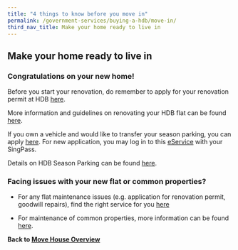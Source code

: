 ```yaml
---
title: "4 things to know before you move in"
permalink: /government-services/buying-a-hdb/move-in/
third_nav_title: Make your home ready to live in 
---
```


## Make your home ready to live in

### Congratulations on your new home! 

Before you start your renovation, do remember to apply for your renovation permit at HDB [here](https://hdb.gov.sg/cs/infoweb/residential/living-in-an-hdb-flat/renovation/applying-for-approval). 

More information and guidelines on renovating your HDB flat can be found [here](hdb.gov.sg/cs/infoweb/residential/living-in-an-hdb-flat/renovation).

If you own a vehicle and would like to transfer your season parking, you can apply [here](https://www.hdb.gov.sg/cs/infoweb/car-parks/season-parking/season-parking/transfer-procedure). For new application, you may log in to this [eService](https://services2.hdb.gov.sg/webapp/BN22PPORTALWeb/eApplication/BN22PApplicationTerms.jsp) with your SingPass. 


Details on HDB Season Parking can be found [here](hdb.gov.sg/cs/infoweb/car-parks/season-parking/season-parking-ticket).


### Facing issues with your new flat or common properties? 

-	For any flat maintenance issues (e.g. application for renovation permit, goodwill repairs), find the right service for you [here](hdb.gov.sg/cs/infoweb/residential/living-in-an-hdb-flat/home-maintenance/professional-help-and-contractors/minor-repairs) 

-	For maintenance of common properties, more information can be found [here](hdb.gov.sg/cs/infoweb/residential/living-in-an-hdb-flat/home-maintenance/function-of-hdb-branches-service-centres-and-town-councils).



**Back to [Move House Overview](/government-services/move-house/overview/)**
